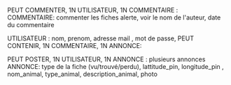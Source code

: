 PEUT COMMENTER, 1N UTILISATEUR, 1N COMMENTAIRE :   
COMMENTAIRE: commenter les fiches alerte, voir le nom de l'auteur, date du commentaire

UTILISATEUR :  nom, prenom, adresse mail , mot de passe,
PEUT CONTENIR, 1N COMMENTAIRE, 1N ANNONCE:


PEUT POSTER, 1N UTILISATEUR, 1N ANNONCE : plusieurs annonces
ANNONCE:  type de la fiche (vu/trouvé/perdu), lattitude_pin, longitude_pin , nom_animal, type_animal, description_animal, photo




